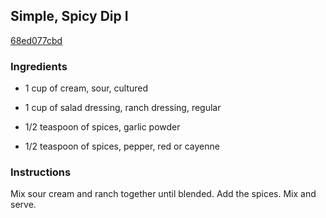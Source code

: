 ## Simple, Spicy Dip I

[68ed077cbd](http://tastykitchen.com/recipes/appetizers-and-snacks/simple-spicy-dip-i/)

### Ingredients

 - 1 cup of cream, sour, cultured

 - 1 cup of salad dressing, ranch dressing, regular

 - 1/2 teaspoon of spices, garlic powder

 - 1/2 teaspoon of spices, pepper, red or cayenne

### Instructions

Mix sour cream and ranch together until blended. Add the spices. Mix and serve.